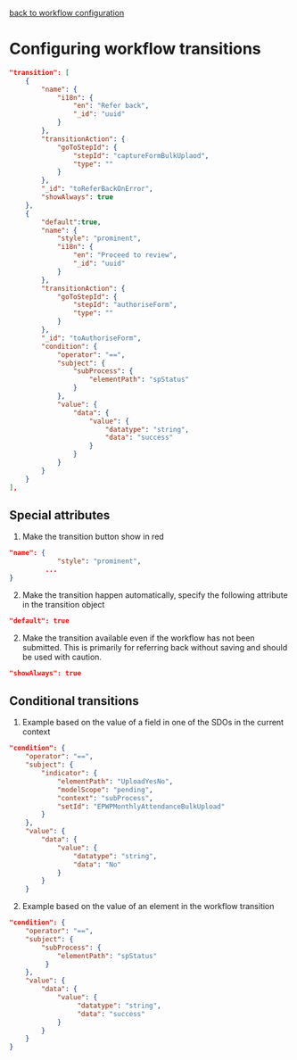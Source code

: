 [back to workflow configuration](https://github.com/kwantu/platformconfiguration/wiki/Workflow)

# Configuring workflow transitions

```json
"transition": [
    {
        "name": {
            "i18n": {
                "en": "Refer back",
                "_id": "uuid"
            }
        },
        "transitionAction": {
            "goToStepId": {
                "stepId": "captureFormBulkUplaod",
                "type": ""
            }
        },
        "_id": "toReferBackOnError",
        "showAlways": true
    },
    {
        "default":true,
        "name": {
            "style": "prominent",
            "i18n": {
                "en": "Proceed to review",
                "_id": "uuid"
            }
        },
        "transitionAction": {
            "goToStepId": {
                "stepId": "authoriseForm",
                "type": ""
            }
        },
        "_id": "toAuthoriseForm",
        "condition": {
            "operator": "==",
            "subject": {
                "subProcess": {
                    "elementPath": "spStatus"
                }
            },
            "value": {
                "data": {
                    "value": {
                        "datatype": "string",
                        "data": "success"
                    }
                }
            }
        }
    }
],
```
## Special attributes
1. Make the transition button show in red
```json
"name": {
            "style": "prominent",
         ...
}
```
2. Make the transition happen automatically, specify the following attribute in the transition object
```json
"default": true
```  
2. Make the transition available even if the workflow has not been submitted. This is primarily for referring back without saving and should be used with caution.
```json
"showAlways": true
```  


## Conditional transitions
1. Example based on the value of a field in one of the SDOs in the current context
```json
"condition": {
    "operator": "==",
    "subject": {
        "indicator": {
            "elementPath": "UploadYesNo",
            "modelScope": "pending",
            "context": "subProcess",
            "setId": "EPWPMonthlyAttendanceBulkUpload"
        }
    },
    "value": {
        "data": {
            "value": {
                "datatype": "string",
                "data": "No"
            }
        }
    }
```
2. Example based on the value of an element in the workflow transition
```json
"condition": {
    "operator": "==",
    "subject": {
        "subProcess": {
            "elementPath": "spStatus"
         }
    },
    "value": {
        "data": {
            "value": {
                 "datatype": "string",
                 "data": "success"
            }
        }
    }
}
```
